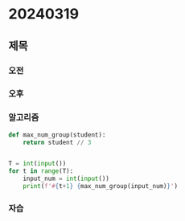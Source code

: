 # 20240319
## 제목
### 오전
### 오후
### 알고리즘
``` python
def max_num_group(student):
    return student // 3


T = int(input())
for t in range(T):
    input_num = int(input())
    print(f'#{t+1} {max_num_group(input_num)}')
```
### 자습